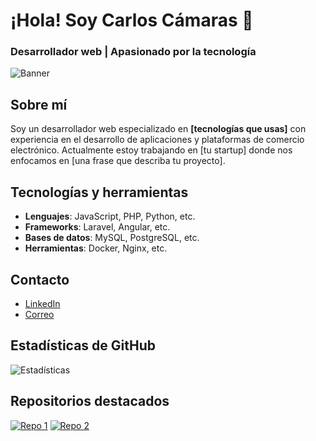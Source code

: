 # ¡Hola! Soy Carlos Cámaras 👋
### Desarrollador web | Apasionado por la tecnología

![Banner](https://link-a-tu-banner.com/banner.png)

## Sobre mí
Soy un desarrollador web especializado en **[tecnologías que usas]** con experiencia en el desarrollo de aplicaciones y plataformas de comercio electrónico. Actualmente estoy trabajando en [tu startup] donde nos enfocamos en [una frase que describa tu proyecto].

## Tecnologías y herramientas
- **Lenguajes**: JavaScript, PHP, Python, etc.
- **Frameworks**: Laravel, Angular, etc.
- **Bases de datos**: MySQL, PostgreSQL, etc.
- **Herramientas**: Docker, Nginx, etc.

## Contacto
- [LinkedIn](https://www.linkedin.com/in/tu-perfil/)
- [Correo](mailto:tu-email@example.com)

## Estadísticas de GitHub
![Estadísticas](https://github-readme-stats.vercel.app/api?username=tu-usuario&show_icons=true&theme=dark)

## Repositorios destacados
[![Repo 1](https://github-readme-stats.vercel.app/api/pin/?username=tu-usuario&repo=repo1)](https://github.com/tu-usuario/repo1)
[![Repo 2](https://github-readme-stats.vercel.app/api/pin/?username=tu-usuario&repo=repo2)](https://github.com/tu-usuario/repo2)


<!--
**carloscm02/carloscm02** is a ✨ _special_ ✨ repository because its `README.md` (this file) appears on your GitHub profile.

Here are some ideas to get you started:

- 🔭 I’m currently working on ...
- 🌱 I’m currently learning ...
- 👯 I’m looking to collaborate on ...
- 🤔 I’m looking for help with ...
- 💬 Ask me about ...
- 📫 How to reach me: ...
- 😄 Pronouns: ...
- ⚡ Fun fact: ...
-->
